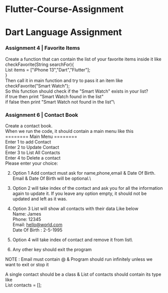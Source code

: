 # Flutter-Course-Assignment
# Dart Language Assignment

### Assignment 4 | Favorite Items

Create a function that can contain the list of your favorite items inside it like\
checkFavorite(String searchFor){\
List<String> items = ["iPhone 13","Dart","Flutter"];\
}\
Then call it in main function and try to pass it an item like\
checkFavorite("Smart Watch");\
So this function should check if the "Smart Watch" exists in your list?\
if true then print "Smart Watch found in the list"\
if false then print "Smart Watch not found in the list"\

### Assignment 6 | Contact Book
Create a contact book.\
When we run the code, it should contain a main menu like this\
======== Main Menu ========\
Enter 1 to add Contact\
Enter 2 to Update Contact\
Enter 3 to List All Contacts\
Enter 4 to Delete a contact\
Please enter your choice:

2. Option 1 Add contact must ask for name,phone,email & Date Of Birth. Email & Date Of Birth will be optional.\

3. Option 2 will take index of the contact and ask you for all the information again to update it. If you leave any option empty, it should not be updated and left as it was.

4. Option 3 List will show all contacts with their data Like below\
Name: James\
Phone: 12345\
Email: hello@world.com\
Date Of Birth : 2-5-1995

5. Option 4 will take index of contact and remove it from list\

6. Any other key should exit the program

NOTE : Email must contain @ & Program should run infinitely unless we want to exit or stop it

A single contact should be a class & List of contacts should contain its type
like\
List<Contact> contacts = [];
